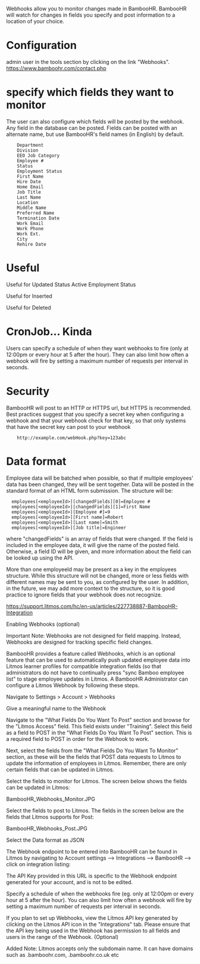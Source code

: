 Webhooks allow you to monitor changes made in BambooHR. BambooHR will watch for changes in fields you specify and post information to a location of your choice.

# Configuration
admin user in the tools section by clicking on the link "Webhooks".
      https://www.bamboohr.com/contact.php
     

 # specify which fields they want to monitor

The user can also configure which fields will be posted by the webhook. Any field in the database can be posted. Fields can be posted with an alternate name, but use BambooHR's field names (in English) by default.

        Department
        Division
        EEO Job Category
        Employee #
        Status
        Employment Status
        First Name
        Hire Date
        Home Email
        Job Title
        Last Name
        Location
        Middle Name
        Preferred Name
        Termination Date
        Work Email
        Work Phone
        Work Ext.
        City
        Rehire Date
        
# Useful 
   Useful for Updated 
         Status Active
        Employment Status
   
   Useful for Inserted  
   
   Useful for Deleted 

# CronJob... Kinda
Users can specify a schedule of when they want webhooks to fire (only at 12:00pm or every hour at 5 after the hour). They can also limit how often a webhook will fire by setting a maximum number of requests per interval in seconds.

# Security 
BambooHR will post to an HTTP or HTTPS url, but HTTPS is recommended. Best practices suggest that you specify a secret key when configuring a webhook and that your webhook check for that key, so that only systems that have the secret key can post to your webhook

        http://example.com/webHook.php?key=123abc
        
# Data format
Employee data will be batched when possible, so that if multiple employees' data has been changed, they will be sent together.
Data will be posted in the standard format of an HTML form submission. The structure will be:

      employees[<employeeId>][changedFields][0]=Employee #
      employees[<employeeId>][changedFields][1]=First Name
      employees[<employeeId>][Employee #]=9
      employees[<employeeId>][First name]=Robert
      employees[<employeeId>][Last name]=Smith
      employees[<employeeId>][Job title]=Engineer
      
 where "changedFields" is an array of fields that were changed. If the field is included in the employee data, it will give the name of the posted field. Otherwise, a field ID will be given, and more information about the field can be looked up using the API.
 
 More than one employeeId may be present as a key in the employees structure. While this structure will not be changed, more or less fields with different names may be sent to you, as configured by the user.	In addition, in the future, we may add more context to the structure, so it is good practice to ignore fields that your webhook does not recognize.
 
 
 https://support.litmos.com/hc/en-us/articles/227738887-BambooHR-Integration
 
 Enabling Webhooks (optional)

Important Note: Webhooks are not designed for field mapping. Instead, Webhooks are designed for tracking specific field changes.

BambooHR provides a feature called Webhooks, which is an optional feature that can be used to automatically push updated employee data into Litmos learner profiles for compatible integration fields (so that administrators do not have to continually press "sync Bamboo employee list" to stage employee updates in Litmos. A BambooHR Administrator can configure a Litmos Webhook by following these steps.

 

 

Navigate to Settings > Account > Webhooks




Give a meaningful name to the Webhook

Navigate to the "What Fields Do You Want To Post" section and browse for the "Litmos Access" field. This field exists under "Training". Select this field as a field to POST in the "What Fields Do You Want To Post" section. This is a required field to POST in order for the Webhook to work.

Next, select the fields from the "What Fields Do You Want To Monitor" section, as these will be the fields that POST data requests to Litmos to update the information of employees in Litmos. Remember, there are only certain fields that can be updated in Litmos.






Select the fields to monitor for Litmos. The screen below shows the fields can be updated in Litmos: 

BambooHR_Webhooks_Monitor.JPG

Select the fields to post to Litmos. The fields in the screen below are the fields that Litmos supports for Post:

BambooHR_Webhooks_Post.JPG

Select the Data format as JSON 



The Webhook endpoint to be entered into BambooHR can be found in Litmos by navigating to Account settings --> Integrations --> BambooHR --> click on integration listing:



The API Key provided in this URL is specific to the Webhook endpoint generated for your account, and is not to be edited.



Specify a schedule of when the webhooks fire (eg. only at 12:00pm or every hour at 5 after the hour). You can also limit how often a webhook will fire by setting a maximum number of requests per interval in seconds.



If you plan to set up Webhooks, view the Litmos API key generated by clicking on the Litmos API icon in the "Integrations" tab. Please ensure that the API key being used in the Webhook has permission to all fields and users in the range of the Webhook. (Optional)

Added Note: Litmos accepts only the subdomain name. It can have domains such as .bamboohr.com, .bamboohr.co.uk etc
